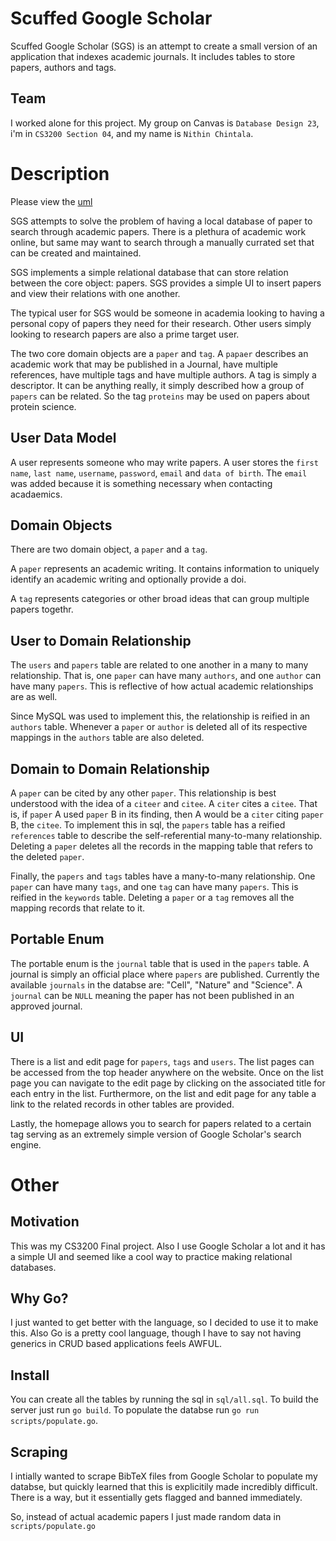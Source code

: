 # Scuffed Google Scholar
Scuffed Google Scholar (SGS) is an attempt to create a small version
of an application that indexes academic journals. It includes tables
to store papers, authors and tags.

## Team
I worked alone for this project. My group on Canvas is `Database Design 23`,
i'm in `CS3200 Section 04`, and my name is `Nithin Chintala`.

# Description
Please view the [uml](https://github.com/NithinChintala/sgs/blob/main/database/db_design_final_project_UML.pdf)

SGS attempts to solve the problem of having a local database of paper to search through academic papers. There
is a plethura of academic work online, but same may want to search through a manually currated set that can
be created and maintained.

SGS implements a simple relational database that can store relation between the core object: papers. SGS
provides a simple UI to insert papers and view their relations with one another.

The typical user for SGS would be someone in academia looking to having a personal copy of papers they
need for their research. Other users simply looking to research papers are also a prime target user.

The two core domain objects are a `paper` and `tag`. A `papaer` describes an academic work that may
be published in a Journal, have multiple references, have multiple tags and have multiple authors.
A tag is simply a descriptor. It can be anything really, it simply described how a group of `papers`
can be related. So the tag `proteins` may be used on papers about protein science.

## User Data Model
A user represents someone who may write papers. A user stores the `first name`, `last name`, `username`, 
`password`, `email` and `data of birth`. The `email` was added because it is something necessary
when contacting acadaemics.

## Domain Objects
There are two domain object, a `paper` and a `tag`. 

A `paper` represents an academic writing. It contains information to uniquely identify an academic
writing and optionally provide a doi.

A `tag` represents categories or other broad ideas that can group multiple papers togethr. 

## User to Domain Relationship
The `users` and `papers` table are related to one another in a many to many relationship.
That is, one `paper` can have many `authors`, and one `author` can have many `papers`. This is
reflective of how actual academic relationships are as well.

Since MySQL was used to implement this, the relationship is reified in an `authors` table.
Whenever a `paper` or `author` is deleted all of its respective mappings in the `authors` table
are also deleted.

## Domain to Domain Relationship
A `paper` can be cited by any other `paper`. This relationship is best understood with the idea 
of a `citeer` and `citee`. A `citer` cites a `citee`.  That is, if `paper` A used `paper` B in 
its finding, then A would be a `citer` citing `paper` B, the `citee`. To implement this in sql,
the `papers` table has a reified `references` table to describe the self-referential many-to-many
relationship. Deleting a `paper` deletes all the records in the mapping table that refers to the
deleted `paper`.

Finally, the `papers` and `tags` tables have a many-to-many relationship. One `paper` can have
many `tags`, and one `tag` can have many `papers`. This is reified in the `keywords` table. Deleting
a `paper` or a `tag` removes all the mapping records that relate to it.

## Portable Enum
The portable enum is the `journal` table that is used
in the `papers` table. A journal is simply an official place where `papers` are published.
Currently the available `journals` in the databse are: "Cell", "Nature" and "Science". A 
`journal` can be `NULL` meaning the paper has not been published in an approved journal.

## UI
There is a list and edit page for `papers`, `tags` and `users`. The list pages can be accessed
from the top header anywhere on the website. Once on the list page you can navigate to the edit
page by clicking on the associated title for each entry in the list. Furthermore, on the list
and edit page for any table a link to the related records in other tables are provided.

Lastly, the homepage allows you to search for papers related to a certain tag serving as an
extremely simple version of Google Scholar's search engine.

# Other
## Motivation
This was my CS3200 Final project. Also I use Google Scholar a lot and it
has a simple UI and seemed like a cool way to practice making relational
databases.

## Why Go?
I just wanted to get better with the language, so I decided to use it
to make this. Also Go is a pretty cool language, though I have to say 
not having generics in CRUD based applications feels AWFUL.

## Install
You can create all the tables by running the sql in `sql/all.sql`.
To build the server just run `go build`.
To populate the databse run `go run scripts/populate.go`.

## Scraping
I intially wanted to scrape BibTeX files from Google Scholar to populate
my databse, but quickly learned that this is explicitily made incredibly difficult.
There is a way, but it essentially gets flagged and banned immediately.

So, instead of actual academic papers I just made random data in `scripts/populate.go`
